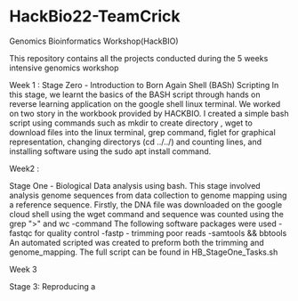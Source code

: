 # HackBio22-TeamCrick
Genomics Bioinformatics Workshop(HackBIO)

This repository contains all the projects conducted during the 5 weeks intensive genomics workshop 

Week 1 :
Stage Zero - Introduction to Born Again Shell (BASh) Scripting
In this stage, we learnt the basics of the BASH script through hands on reverse learning application on the google shell linux terminal. We worked on two story in the workbook provided by HACKBIO. I created a simple bash script using commands such as mkdir to create directory , wget to download files into the linux terminal, grep command, figlet for graphical representation, changing directorys (cd ../../) and counting lines, and installing software using the sudo apt install command.

Week2 :

Stage One - Biological Data analysis using bash.
This stage involved analysis genome sequences from data collection to genome mapping using a reference sequence.
Firstly, the DNA file was downloaded on the google cloud shell using the wget command and sequence was counted using the grep ">"  and wc -command
The following software packages were used
-fastqc for quality control
-fastp - trimming poor reads
-samtools && bbtools
An automated scripted was created to preform both the trimming and genome_mapping. The full script can be found in HB_StageOne_Tasks.sh

Week 3

Stage 3: Reproducing a 
